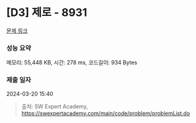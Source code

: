 # [D3] 제로 - 8931 

[문제 링크](https://swexpertacademy.com/main/code/problem/problemDetail.do?contestProbId=AW5jBWLq7jwDFATQ) 

### 성능 요약

메모리: 55,448 KB, 시간: 278 ms, 코드길이: 934 Bytes

### 제출 일자

2024-03-20 15:40



> 출처: SW Expert Academy, https://swexpertacademy.com/main/code/problem/problemList.do